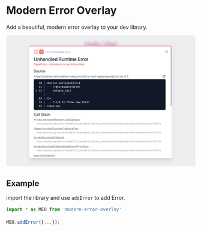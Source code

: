 # Modern Error Overlay

Add a beautiful, modern error overlay to your dev library.

![preview](./preview.jpg)

## Example

import the library and use `addError` to add Error.

```js
import * as MEO from 'modern-error-overlay'

MEO.addError({...});
```
